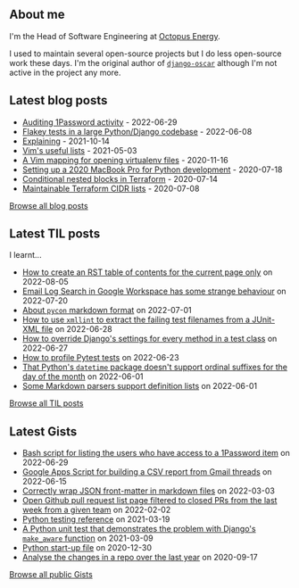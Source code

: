 ## About me
I'm the Head of Software Engineering at [Octopus Energy](https://octopus.energy/).

I used to maintain several open-source projects but I do less open-source work these days. I'm the original author of [`django-oscar`](https://github.com/django-oscar/django-oscar) although I'm not active in the project any more. 
## Latest blog posts
- [Auditing 1Password activity](https://codeinthehole.com/tips/auditing-1password-activity/) - 2022-06-29
- [Flakey tests in a large Python/Django codebase](https://codeinthehole.com/news/oe-tech-flakey-tests/) - 2022-06-08
- [Explaining](https://codeinthehole.com/tips/explaining/) - 2021-10-14
- [Vim's useful lists](https://codeinthehole.com/tips/vim-lists/) - 2021-05-03
- [A Vim mapping for opening virtualenv files](https://codeinthehole.com/tips/a-vim-mapping-for-opening-virtualenv-files/) - 2020-11-16
- [Setting up a 2020 MacBook Pro for Python development](https://codeinthehole.com/guides/settings-up-a-2020-macbook-for-python-development/) - 2020-07-18
- [Conditional nested blocks in Terraform](https://codeinthehole.com/tips/conditional-nested-blocks-in-terraform/) - 2020-07-14
- [Maintainable Terraform CIDR lists](https://codeinthehole.com/tips/terraform-cidrs/) - 2020-07-08

[Browse all blog posts](https://codeinthehole.com/writing/)
## Latest TIL posts
I learnt...
- [How to create an RST table of contents for the current page only](https://til.codeinthehole.com/posts/how-to-create-an-rst-table-of-contents-for-the-sections-of-the-current-page/) on 2022-08-05
- [Email Log Search in Google Workspace has some strange behaviour](https://til.codeinthehole.com/posts/email-log-search-in-google-workspace-has-some-strange-behaviour/) on 2022-07-20
- [About `pycon` markdown format](https://til.codeinthehole.com/posts/about-pycon-markdown-format/) on 2022-07-01
- [How to use `xmllint` to extract the failing test filenames from a JUnit-XML file](https://til.codeinthehole.com/posts/how-to-use-xmllint-to-extract-the-failing-test-filenames-from-a-junitxml-file/) on 2022-06-28
- [How to override Django's settings for every method in a test class](https://til.codeinthehole.com/posts/how-to-override-django-settings-for-every-method-in-a-test-class/) on 2022-06-27
- [How to profile Pytest tests](https://til.codeinthehole.com/posts/how-to-profile-pytest-tests/) on 2022-06-23
- [That Python's `datetime` package doesn't support ordinal suffixes for the day of the month](https://til.codeinthehole.com/posts/that-pythons-datetime-package-doesnt-support-ordinal-suffixes-for-the-day-of-the-month/) on 2022-06-01
- [Some Markdown parsers support definition lists](https://til.codeinthehole.com/posts/some-markdown-parsers-support-definition-lists/) on 2022-06-01

[Browse all TIL posts](https://til.codeinthehole.com)
## Latest Gists
- [Bash script for listing the users who have access to a 1Password item](https://gist.github.com/codeinthehole/d6b35b56ad17d9f165f86d102caf0cd7) on 2022-06-29
- [Google Apps Script for building a CSV report from Gmail threads](https://gist.github.com/codeinthehole/488f3cb403c55ff62f51526ae252b8e8) on 2022-06-15
- [Correctly wrap JSON front-matter in markdown files](https://gist.github.com/codeinthehole/7aa7c4100a7af8ec61bed3130171a97d) on 2022-03-03
- [Open Github pull request list page filtered to closed PRs from the last week from a given team](https://gist.github.com/codeinthehole/302d4c42c782c8ef212d6e8295af73c1) on 2022-02-02
- [Python testing reference](https://gist.github.com/codeinthehole/9193c53f16371ec38cebc97aa1abf987) on 2021-03-19
- [A Python unit test that demonstrates the problem with Django's `make_aware` function](https://gist.github.com/codeinthehole/1ac10da7874033406f25f86df07b88ff) on 2021-03-09
- [Python start-up file](https://gist.github.com/codeinthehole/caafd18ecf215b8113ffea167c78dc28) on 2020-12-30
- [Analyse the changes in a repo over the last year](https://gist.github.com/codeinthehole/0fff5ec1dfb29f7085d7a2d6d3feca05) on 2020-09-17

[Browse all public Gists](https://gist.github.com/codeinthehole)
